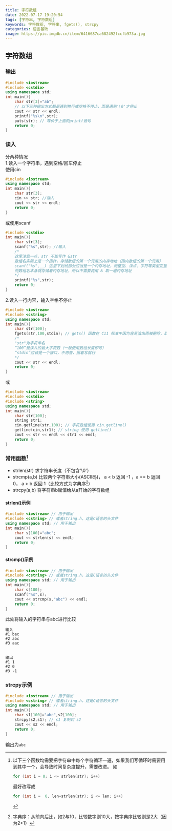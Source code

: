 ```yaml
---
title: 字符数组
date: 2022-07-17 19:20:54
tags: [字符串, 字符数组]
keywords: 字符数组, 字符串, fgets(), strcpy
categories: 语言基础
image: https://pic.imgdb.cn/item/6416687ca682492fccfb973a.jpg
---
```


## 字符数组 

### 输出  
```c++  
#include <iostream>
#include <cstdio>
using namespace std;
int main(){
    char str[3]="ab";
    // 以下三种输出方式都是遇到换行或空格不停止，而是遇到'\0'才停止
    cout << str << endl;
    printf("%s\n",str);
    puts(str); // 等价于上面的printf语句
    return 0;
}
```  
### 读入  
分两种情况    
1.读入一个字符串，遇到空格/回车停止    
使用cin  
```c++
#include <iostream>
using namespace std;
int main(){
    char str[3];
    cin >> str; //输入
    cout << str << endl;
    return 0;
}
```  
或使用scanf
```C++
#include <cstdio>
int main(){
    char str[3];
    scanf("%s",str); //输入
    /*
    这里注意一点，str 不能写作 &str
    数组名实际上是一个指针，存储数组的第一个元素的内存地址（指向数组的第一个元素）
    scanf("%s",__) 这里下划线部分应当是一个内存地址，而整型、浮点、字符等类型变量中存储的不是地址而是它对应的内容，所以需要用‘&’取出它的内存地址，如取出整型（int）变量a的内存地址就是 &a。
    而数组名本身就存储着内存地址，所以不需要再用 & 取一遍内存地址
    */
    printf("%s",str);
    return 0;
}
```

2.读入一行内容，输入空格不停止   
```C++
#include <iostream>
#include <cstring>
using namespace std;
int main(){
    char str[100];
    fgets(str,100,stdin); // gets() 函数在 C11 标准中因为容易溢出而被删除，取而代之的是 fgets()
    /* 
    "str"为字符串名
    “100”是读入的最大字符数（一般使用数组长度即可）
    “stdin”应该是一个接口，不用管，照着写就行
    */
    cout << str << endl;
    return 0;
}
```  
或   

```C++
#include <iostream>
#include <cstdio>
#include <string>
using namespace std;
int main(){
    char str[100];
    string str1;
    cin.getline(str,100); // 字符数组使用 cin.getline()
    getline(cin,str1); // string 使用 getline()
    cout << str << endl << str1 << endl;
    return 0;
}
```

### 常用函数[^1]
* strlen(str) 求字符串长度（不包含'\0'）  
* strcmp(a,b) 比较两个字符串大小(ASCII码)， a < b 返回 -1 ，a == b 返回 0， a > b 返回 1（比较方式为字典序[^2]）  
* strcpy(a,b) 将字符串b赋值给从a开始的字符数组  
#### strlen()示例
```C++
#include <iostream> // 用于输出
#include <cstring> // 或者string.h，这是C语言的头文件
using namespace std; // 用于输出
int main(){
    char s[100]="abc";
    cout << strlen(s) << endl;
    return 0;
}
```  
#### strcmp()示例  
```c++
#include <iostream> // 用于输出
#include <cstring> // 或者string.h，这是C语言的头文件
using namespace std; // 用于输出
int main(){
    char s[100];
    scanf("%s",s);
    cout << strcmp(s,"abc") << endl;
    return 0;
}
```
此处将输入的字符串与abc进行比较
```text
输入
#1 bac
#2 abc
#3 aac


输出
#1 1
#2 0
#3 -1
```

### strcpy示例
```c++
#include <iostream> // 用于输出
#include <cstring> // 或者string.h，这是C语言的头文件
using namespace std; // 用于输出
int main(){
    char s1[100]="abc",s2[100];
    strcpy(s2,s1); // s1 复制到 s2
    cout << s2 << endl;
    return 0;
}
```

输出为`abc`


























[^1]: 以下三个函数均需要把字符串中每个字符循环一遍，如果我们写循环时需要用到其中一个，会导致时间复杂度提升，需要改进。
    如
    ```c++
    for (int i = 0; i <= strlen(str); i++) 
    ```
    最好改写成
    ```c++
    for (int i =  0, len=strlen(str); i <= len; i++)
    ```   
[^2]: 字典序：从前向后比，如2与10，比较数字则10大，按字典序比较则是2大（因为2>1）